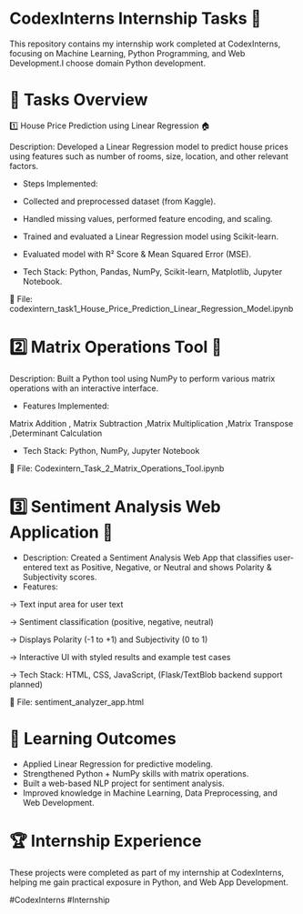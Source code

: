 # CodexInterns Internship Tasks 🚀

This repository contains my internship work completed at CodexInterns, focusing on Machine Learning, Python Programming, and Web Development.I choose domain Python development.

# 📌 Tasks Overview
1️⃣ House Price Prediction using Linear Regression 🏠

Description: Developed a Linear Regression model to predict house prices using features such as number of rooms, size, location, and other relevant factors.
+ Steps Implemented:

- Collected and preprocessed dataset (from Kaggle).

- Handled missing values, performed feature encoding, and scaling.

- Trained and evaluated a Linear Regression model using Scikit-learn.

- Evaluated model with R² Score & Mean Squared Error (MSE).

- Tech Stack: Python, Pandas, NumPy, Scikit-learn, Matplotlib, Jupyter Notebook.

📂 File: codexintern_task1_House_Price_Prediction_Linear_Regression_Model.ipynb

# 2️⃣ Matrix Operations Tool 🔢

Description: Built a Python tool using NumPy to perform various matrix operations with an interactive interface.

+ Features Implemented:

Matrix Addition , Matrix Subtraction ,Matrix Multiplication ,Matrix Transpose ,Determinant Calculation

- Tech Stack: Python, NumPy, Jupyter Notebook

📂 File: Codexintern_Task_2_Matrix_Operations_Tool.ipynb

# 3️⃣ Sentiment Analysis Web Application 💬

- Description: Created a Sentiment Analysis Web App that classifies user-entered text as Positive, Negative, or Neutral and shows Polarity & Subjectivity scores.
- Features:

-> Text input area for user text

-> Sentiment classification (positive, negative, neutral)

-> Displays Polarity (-1 to +1) and Subjectivity (0 to 1)

-> Interactive UI with styled results and example test cases

-> Tech Stack: HTML, CSS, JavaScript, (Flask/TextBlob backend support planned)

📂 File: sentiment_analyzer_app.html


# 🎯 Learning Outcomes
- Applied Linear Regression for predictive modeling.
- Strengthened Python + NumPy skills with matrix operations.
- Built a web-based NLP project for sentiment analysis.
- Improved knowledge in Machine Learning, Data Preprocessing, and Web Development.

# 🏆 Internship Experience

These projects were completed as part of my internship at CodexInterns, helping me gain practical exposure in  Python, and Web App Development.

#CodexInterns #Internship

